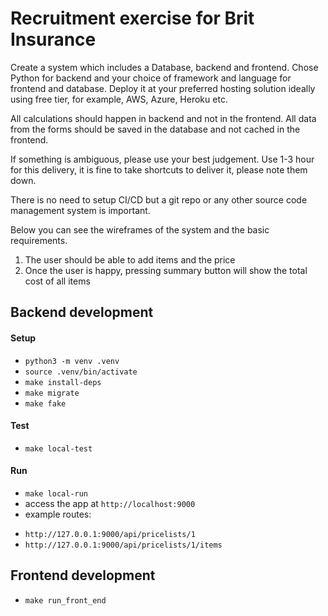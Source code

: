 # Recruitment exercise for Brit Insurance

Create a system which includes a Database, backend and frontend. Chose Python for backend and
your choice of framework and language for frontend and database. Deploy it at your preferred
hosting solution ideally using free tier, for example, AWS, Azure, Heroku etc.

All calculations should happen in backend and not in the frontend. All data from the forms should be
saved in the database and not cached in the frontend.

If something is ambiguous, please use your best judgement. Use 1-3 hour for this delivery, it is fine
to take shortcuts to deliver it, please note them down.

There is no need to setup CI/CD but a git repo or any other source code management system is
important.

Below you can see the wireframes of the system and the basic requirements.

1. The user should be able to add items and the price
2. Once the user is happy, pressing summary button will show the total cost of all items


## Backend development

#### Setup
* `python3 -m venv .venv`
* `source .venv/bin/activate`
* `make install-deps`
* `make migrate`
* `make fake`

#### Test
* `make local-test`

#### Run
* `make local-run`
* access the app at `http://localhost:9000`
* example routes:
 - `http://127.0.0.1:9000/api/pricelists/1`
 - `http://127.0.0.1:9000/api/pricelists/1/items`

## Frontend development
* `make run_front_end`
